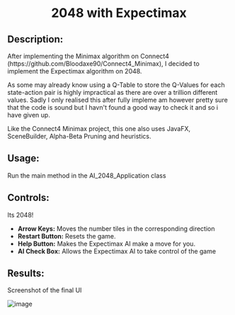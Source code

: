 <h1 align="center">2048 with Expectimax</h1>

<h2>Description:</h2>

<p>
After implementing the Minimax algorithm on Connect4 (https://github.com/Bloodaxe90/Connect4_Minimax), I decided to implement the Expectimax algorithm on 2048. 
</p>
<p>
As some may already know using a Q-Table to store the Q-Values for each state-action pair is highly impractical as there are over a trillion different values. Sadly I only realised this after fully impleme am however pretty sure that the code is sound but I havn't found a good way to check it and so i have given up.

Like the Connect4 Minimax project, this one also uses JavaFX, SceneBuilder, Alpha-Beta Pruning and heuristics.
</p>

<h2>Usage:</h2>
<p>
Run the main method in the AI_2048_Application class
</p>

<h2>Controls:</h2>
<p>
  Its 2048!
</p>
<ul>
    <li><strong>Arrow Keys:</strong> Moves the number tiles in the corresponding direction</li>
    <li><strong>Restart Button:</strong> Resets the game.</li>
    <li><strong>Help Button:</strong> Makes the Expectimax AI make a move for you.</li>
    <li><strong>AI Check Box:</strong> Allows the Expectimax AI to take control of the game</li>
</ul>

<h2>Results:</h2>
Screenshot of the final UI

![image](https://github.com/user-attachments/assets/d3e2770c-67b0-4c6b-942e-cc1d934f81fd)
